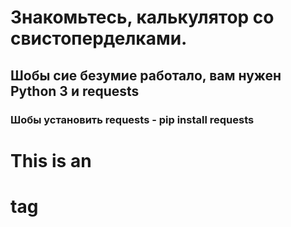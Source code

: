 
# Знакомьтесь, калькулятор со свистоперделками. 
## Шобы сие безумие работало, вам нужен Python 3 и requests
### Шобы установить requests - pip install requests 

# This is an <h1> tag

